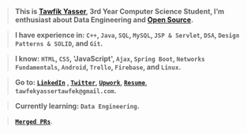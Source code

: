 > <strong>This is <strong><a href="https://www.linkedin.com/in/tawfikyasser">Tawfik Yasser</a></strong>, 3rd Year Computer Science Student, I’m enthusiast about <strong>Data Engineering</strong> and <strong><a href="https://github.com/pulls?q=is%3Apr+author%3ATawfikYasser+archived%3Afalse+is%3Aclosed+is%3Amerged">Open Source</a></strong>.</strong>

> <strong>I have experience in: `C++`, `Java`, `SQL`, `MySQL`, `JSP & Servlet`, `DSA`, `Design Patterns & SOLID`, and `Git`.</strong>

> <strong>I know: `HTML`, `CSS`, 'JavaScript', `Ajax`, `Spring Boot`, `Networks Fundamentals`, `Android`, `Trello`, `Firebase`, and `Linux`.</strong>

> <strong>Go to: [`LinkedIn`](https://www.linkedin.com/in/tawfikyasser/) , [`Twitter`](https://twitter.com/ty_osfm), [`Upwork`](https://www.upwork.com/o/profiles/users/~0153b17a33b0226c96/), [`Resume`](https://tawfikyasser.github.io/ty-resume/), `tawfekyassertawfek@gmail.com`.</strong>

> <strong>Currently learning: `Data Engineering`.</strong>

> <strong>[`Merged PRs`](https://github.com/pulls?q=is%3Apr+author%3ATawfikYasser+archived%3Afalse+is%3Aclosed+is%3Amerged)</strong>.
